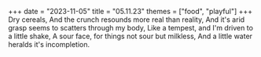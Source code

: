 +++
date = "2023-11-05"
title = "05.11.23"
themes = ["food", "playful"]
+++
Dry cereals,
And the crunch resounds more real than reality,
And it's arid grasp seems to scatters through my body,
Like a tempest, and I'm driven to a little shake,
A sour face, for things not sour but milkless,
And a little water heralds it's incompletion.
